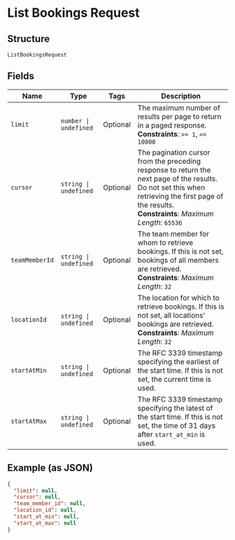 
# List Bookings Request

## Structure

`ListBookingsRequest`

## Fields

| Name | Type | Tags | Description |
|  --- | --- | --- | --- |
| `limit` | `number \| undefined` | Optional | The maximum number of results per page to return in a paged response.<br>**Constraints**: `>= 1`, `<= 10000` |
| `cursor` | `string \| undefined` | Optional | The pagination cursor from the preceding response to return the next page of the results. Do not set this when retrieving the first page of the results.<br>**Constraints**: *Maximum Length*: `65536` |
| `teamMemberId` | `string \| undefined` | Optional | The team member for whom to retrieve bookings. If this is not set, bookings of all members are retrieved.<br>**Constraints**: *Maximum Length*: `32` |
| `locationId` | `string \| undefined` | Optional | The location for which to retrieve bookings. If this is not set, all locations' bookings are retrieved.<br>**Constraints**: *Maximum Length*: `32` |
| `startAtMin` | `string \| undefined` | Optional | The RFC 3339 timestamp specifying the earliest of the start time. If this is not set, the current time is used. |
| `startAtMax` | `string \| undefined` | Optional | The RFC 3339 timestamp specifying the latest of the start time. If this is not set, the time of 31 days after `start_at_min` is used. |

## Example (as JSON)

```json
{
  "limit": null,
  "cursor": null,
  "team_member_id": null,
  "location_id": null,
  "start_at_min": null,
  "start_at_max": null
}
```

